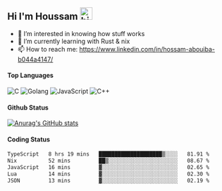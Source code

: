 ## Hi I'm Houssam <img src="https://user-images.githubusercontent.com/1303154/88677602-1635ba80-d120-11ea-84d8-d263ba5fc3c0.gif" width="28px" alt="hi">

- 👀 I’m interested in knowing how stuff works
- 🔭 I’m currently learning with Rust & nix
- 📫 How to reach me: https://www.linkedin.com/in/hossam-abouiba-b044a4147/

#### Top Languages

![C](https://img.shields.io/badge/c-%2300599C.svg?style=for-the-badge&logo=c&logoColor=white)
![Golang](https://img.shields.io/badge/go-blue?style=for-the-badge&logo=Goland)
![JavaScript](https://img.shields.io/badge/javascript-%23323330.svg?style=for-the-badge&logo=javascript&logoColor=%23F7DF1E)
![C++](https://img.shields.io/badge/C%2B%2B-blue?style=for-the-badge&logo=C%2B%2B)


#### Github Status
[![Anurag's GitHub stats](https://github-readme-stats.vercel.app/api?username=0xhoussam&theme=tokyonight)](https://github.com/anuraghazra/github-readme-stats)

#### Coding Status
<!--START_SECTION:waka-->

```txt
TypeScript   8 hrs 19 mins   ████████████████████▒░░░░   81.91 %
Nix          52 mins         ██▒░░░░░░░░░░░░░░░░░░░░░░   08.67 %
JavaScript   16 mins         ▓░░░░░░░░░░░░░░░░░░░░░░░░   02.65 %
Lua          14 mins         ▓░░░░░░░░░░░░░░░░░░░░░░░░   02.30 %
JSON         13 mins         ▓░░░░░░░░░░░░░░░░░░░░░░░░   02.19 %
```

<!--END_SECTION:waka-->

